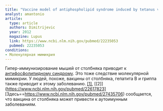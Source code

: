 ```yaml
---
title: "Vaccine model of antiphospholipid syndrome induced by tetanus vaccine"
analyst: amantonio
article:
  type: article
  authors: Dimitrijevic
  year: 2012
  magazine: Lupus
  link: https://www.ncbi.nlm.nih.gov/pubmed/22235053
  pubmed: 22235053
conditions:
- Молекулярная мимикрия
---
```


Гипер-иммунизирование мышей от столбняка приводит к [антифосфолипидному синдрому](https://ru.wikipedia.org/wiki/Антифосфолипидный_синдром). Это тоже следствие молекулярной мимикрии.
У людей, похоже, вакцины от столбняка, гепатита В и гриппа также приводит к этому заболеванию. [[1]](http://journals.sagepub.com/doi/full/10.1177/0961203312438115), [[2]](https://www.ncbi.nlm.nih.gov/pubmed/22617823]
[Здесь==https://www.ncbi.nlm.nih.gov/pubmed/27435706) сообщается, что вакцина от столбняка может привести к аутоимунным заболеваниям.
